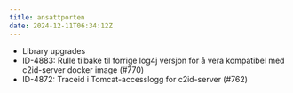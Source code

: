 ```yaml
---
title: ansattporten
date: 2024-12-11T06:34:12Z
---
```

- Library upgrades
- ID-4883: Rulle tilbake til forrige log4j versjon for å vera kompatibel med c2id-server docker image (#770)
- ID-4872: Traceid i Tomcat-accesslogg for c2id-server (#762)

